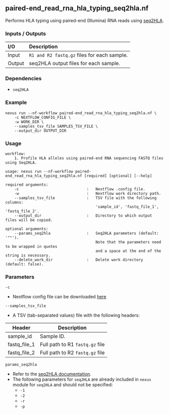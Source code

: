 ## paired-end_read_rna_hla_typing_seq2hla.nf

Performs HLA typing using paired-end (Illumina) RNA reads using [seq2HLA](https://github.com/TRON-Bioinformatics/seq2HLA).

### Inputs / Outputs

| I/O    | Description                                      |
|:-------|:-------------------------------------------------|
| Input  | `R1 and R2 fastq.gz` files for each sample.      | 
| Output | seq2HLA output files for each sample.            |

### Dependencies

* `seq2HLA`

### Example

```
nexus run --nf-workflow paired-end_read_rna_hla_typing_seq2hla.nf \
    -c NEXTFLOW_CONFIG_FILE \
    -w WORK_DIR \
    --samples_tsv_file SAMPLES_TSV_FILE \
    --output_dir OUTPUT_DIR
```

### Usage

```
workflow:
    1. Profile HLA alleles using paired-end RNA sequencing FASTQ files using Seq2HLA.

usage: nexus run --nf-workflow paired-end_read_rna_hla_typing_seq2hla.nf [required] [optional] [--help]

required arguments:
    -c                              :   Nextflow .config file.
    -w                              :   Nextflow work directory path.
    --samples_tsv_file              :   TSV file with the following columns:
                                        'sample_id', 'fastq_file_1', 'fastq_file_2'.
    --output_dir                    :   Directory to which output files will be copied.

optional arguments:
    --params_seq2hla                :   Seq2HLA parameters (default: '""').
                                        Note that the parameters need to be wrapped in quotes
                                        and a space at the end of the string is necessary.
    --delete_work_dir               :   Delete work directory (default: false).
```

### Parameters

`-c`
* Nextflow config file can be downloaded [here](https://github.com/pirl-unc/nexus/tree/main/nextflow)

`--samples_tsv_file`
* A TSV (tab-separated values) file with the following headers:

| Header       | Description                     |
| ------------ |---------------------------------|
| sample_id    | Sample ID.                      |
| fastq_file_1 | Full path to R1 `fastq.gz` file |
| fastq_file_2 | Full path to R2 `fastq.gz` file |

`params_seq2hla`
* Refer to the [seq2HLA documentation](https://github.com/TRON-Bioinformatics/seq2HLA).
* The following parameters for `seq2HLA` are already included in `nexus` module for `seq2HLA` and should not be specified:
  * `-1`
  * `-2`
  * `-r`
  * `-p`
